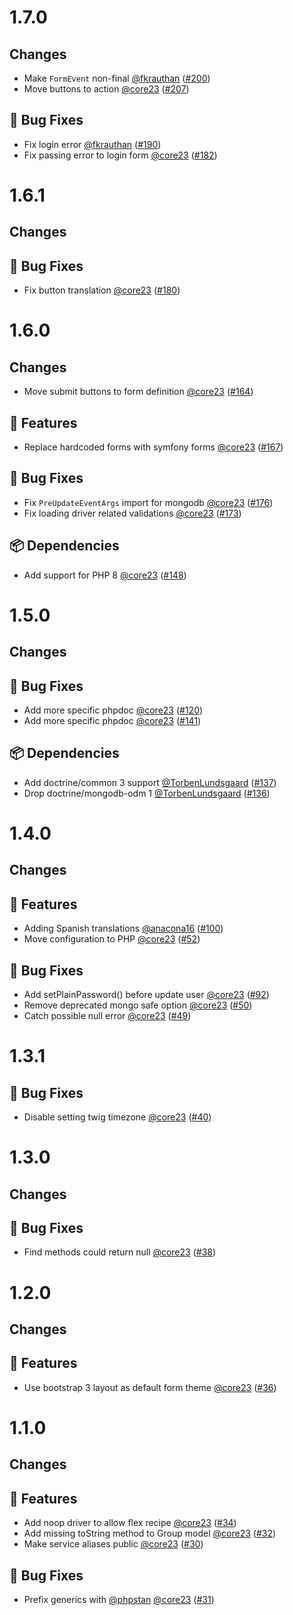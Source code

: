 # 1.7.0

## Changes

- Make `FormEvent` non-final [@fkrauthan] ([#200])
- Move buttons to action [@core23] ([#207])

## 🐛 Bug Fixes

- Fix login error [@fkrauthan] ([#190])
- Fix passing error to login form [@core23] ([#182])

# 1.6.1

## Changes

## 🐛 Bug Fixes

- Fix button translation [@core23] ([#180])

# 1.6.0

## Changes

- Move submit buttons to form definition [@core23] ([#164])

## 🚀 Features

- Replace hardcoded forms with symfony forms [@core23] ([#167])

## 🐛 Bug Fixes

- Fix `PreUpdateEventArgs` import for mongodb [@core23] ([#176])
- Fix loading driver related validations [@core23] ([#173])

## 📦 Dependencies

- Add support for PHP 8 [@core23] ([#148])

# 1.5.0

## Changes

## 🐛 Bug Fixes

- Add more specific phpdoc [@core23] ([#120])
- Add more specific phpdoc [@core23] ([#141])

## 📦 Dependencies

- Add doctrine/common 3 support [@TorbenLundsgaard] ([#137])
- Drop doctrine/mongodb-odm 1 [@TorbenLundsgaard] ([#136])

# 1.4.0

## Changes

## 🚀 Features

- Adding Spanish translations [@anacona16] ([#100])
- Move configuration to PHP [@core23] ([#52])

## 🐛 Bug Fixes

- Add setPlainPassword() before update user [@core23] ([#92])
- Remove deprecated mongo safe option [@core23] ([#50])
- Catch possible null error [@core23] ([#49])

# 1.3.1

## 🐛 Bug Fixes

- Disable setting twig timezone [@core23] ([#40])

# 1.3.0

## Changes

## 🐛 Bug Fixes

- Find methods could return null [@core23] ([#38])

# 1.2.0

## Changes

## 🚀 Features

- Use bootstrap 3 layout as default form theme [@core23] ([#36])

# 1.1.0

## Changes

## 🚀 Features

- Add noop driver to allow flex recipe [@core23] ([#34])
- Add missing toString method to Group model [@core23] ([#32])
- Make service aliases public [@core23] ([#30])

## 🐛 Bug Fixes

- Prefix generics with [@phpstan] [@core23] ([#31])

[#141]: https://github.com/nucleos/NucleosUserBundle/pull/141
[#137]: https://github.com/nucleos/NucleosUserBundle/pull/137
[#136]: https://github.com/nucleos/NucleosUserBundle/pull/136
[#120]: https://github.com/nucleos/NucleosUserBundle/pull/120
[#100]: https://github.com/nucleos/NucleosUserBundle/pull/100
[#92]: https://github.com/nucleos/NucleosUserBundle/pull/92
[#52]: https://github.com/nucleos/NucleosUserBundle/pull/52
[#50]: https://github.com/nucleos/NucleosUserBundle/pull/50
[#49]: https://github.com/nucleos/NucleosUserBundle/pull/49
[#40]: https://github.com/nucleos/NucleosUserBundle/pull/40
[#38]: https://github.com/nucleos/NucleosUserBundle/pull/38
[#36]: https://github.com/nucleos/NucleosUserBundle/pull/36
[#34]: https://github.com/nucleos/NucleosUserBundle/pull/34
[#32]: https://github.com/nucleos/NucleosUserBundle/pull/32
[#31]: https://github.com/nucleos/NucleosUserBundle/pull/31
[#30]: https://github.com/nucleos/NucleosUserBundle/pull/30
[@phpstan]: https://github.com/phpstan
[@core23]: https://github.com/core23
[@anacona16]: https://github.com/anacona16
[@TorbenLundsgaard]: https://github.com/TorbenLundsgaard
[#176]: https://github.com/nucleos/NucleosUserBundle/pull/176
[#173]: https://github.com/nucleos/NucleosUserBundle/pull/173
[#167]: https://github.com/nucleos/NucleosUserBundle/pull/167
[#164]: https://github.com/nucleos/NucleosUserBundle/pull/164
[#148]: https://github.com/nucleos/NucleosUserBundle/pull/148
[#180]: https://github.com/nucleos/NucleosUserBundle/pull/180
[#207]: https://github.com/nucleos/NucleosUserBundle/pull/207
[#200]: https://github.com/nucleos/NucleosUserBundle/pull/200
[#190]: https://github.com/nucleos/NucleosUserBundle/pull/190
[#182]: https://github.com/nucleos/NucleosUserBundle/pull/182
[@fkrauthan]: https://github.com/fkrauthan
